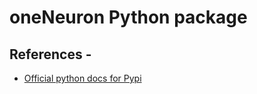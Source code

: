 # oneNeuron Python package


## References - 

* [ Official python docs for Pypi](https://packaging.python.org/en/latest/tutorials/packaging-projects/)
